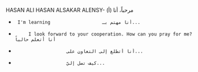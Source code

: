 HASAN ALI HASAN ALSAKAR ALENSY-                         مرحباً، أنا (أ)                       
-      I'm learning                   أنا مهتم بـ...                       
-          I look forward to your cooperation. How can you pray for me?              أنا أتعلم حالياً                      
-                        أنا أتطلع إلى التعاون على...                      
-                        كيف تصل إليّ...                      

<!---
الواحة/الواحة هو مستودع خاص لأن README.md (هذا الملف) يظهر على ملفاتك.
يمكنك النقر على وصلة بريبري لإلقاء نظرة على تغيرتك
--->
